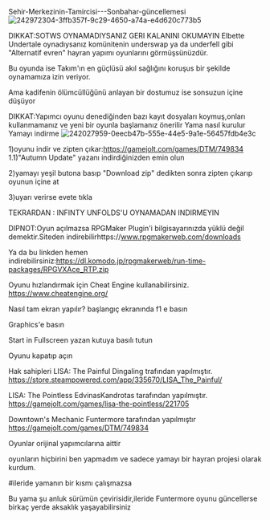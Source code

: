 Sehir-Merkezinin-Tamircisi---Sonbahar-güncellemesi
![242972304-3ffb357f-9c29-4650-a74a-e4d620c773b5](https://github.com/user-attachments/assets/a487e3d5-be08-457c-945d-8b00c7670d36)


DIKKAT:SOTWS OYNAMADIYSANIZ GERI KALANINI OKUMAYIN
Elbette Undertale oynadıysanız komünitenin underswap ya da underfell gibi "Alternatif evren" hayran yapımı oyunlarını görmüşsünüzdür.

Bu oyunda ise Takım'ın en güçlüsü akıl sağlığını koruşus bir şekilde oynamamıza izin veriyor.

Ama kadifenin ölümcüllüğünü anlayan bir dostumuz ise sonsuzun içine düşüyor

DIKKAT:Yapımcı oyunu denediğinden bazı kayıt dosyaları koymuş,onları kullanmamanız ve yeni bir oyunla başlamanız önerilir
Yama nasıl kurulur
Yamayı indirme 
![242027959-0eecb47b-555e-44e5-9a1e-56457fdb4e3c](https://github.com/user-attachments/assets/7f6bc5a5-f0f3-4a2c-a39c-2b3da35eb993)


1)oyunu indir ve zipten çıkar:https://gamejolt.com/games/DTM/749834 1.1)"Autumn Update" yazanı indirdiğinizden emin olun

2)yamayı yeşil butona basıp "Download zip" dedikten sonra zipten çıkarıp oyunun içine at

3)uyarı verirse evete tıkla

TEKRARDAN : INFINTY UNFOLDS'U OYNAMADAN INDIRMEYIN

DIPNOT:Oyun açılmazsa RPGMaker Plugin'i bilgisayarınızda yüklü değil demektir.Siteden indirebilirhttps://www.rpgmakerweb.com/downloads

Ya da bu linkden hemen indirebilirsiniz:https://dl.komodo.jp/rpgmakerweb/run-time-packages/RPGVXAce_RTP.zip

Oyunu hızlandırmak için Cheat Engine kullanabilirsiniz. https://www.cheatengine.org/

Nasıl tam ekran yapılır?
başlangıç ekranında f1 e basın

Graphics'e basın

Start in Fullscreen yazan kutuya basılı tutun

Oyunu kapatıp açın

Hak sahipleri
LISA: The Painful Dingaling trafından yapılmıştır. https://store.steampowered.com/app/335670/LISA_The_Painful/

LISA: The Pointless EdvinasKandrotas tarafından yapılmıştır. https://gamejolt.com/games/lisa-the-pointless/221705

Downtown's Mechanic Funtermore tarafından yapılmıştır https://gamejolt.com/games/DTM/749834

Oyunlar orijinal yapımcılarına aittir

oyunların hiçbirini ben yapmadım ve sadece yamayı bir hayran projesi olarak kurdum.

#ileride yamanın bir kısmı çalışmazsa

Bu yama şu anluk sürümün çevirisidir,ileride Funtermore oyunu güncellerse birkaç yerde aksaklık yaşayabilirsiniz
